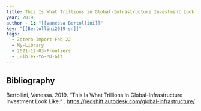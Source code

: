 ```yaml
---
title: This Is What Trillions in Global-Infrastructure Investment Look Like
year: 2019
author - 1: "[[Vanessa Bertollini]]"
key: "[[Bertollini2019-sn]]"
tags:
  - Zotero-Import-Feb-22
  - My-Library
  - 2021-12-03-Frontiers
  - _BibTex-to-MD-Git
---
```


## Bibliography
Bertollini, Vanessa. 2019. “This Is What Trillions in Global-Infrastructure Investment Look Like.” . https://redshift.autodesk.com/global-infrastructure/